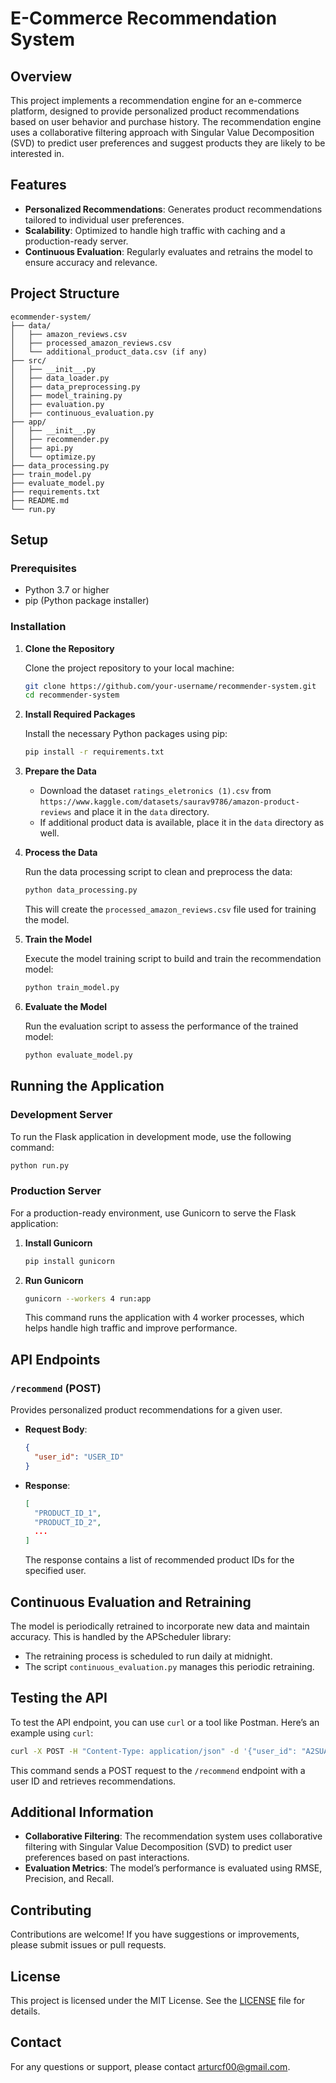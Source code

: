 # E-Commerce Recommendation System

## Overview

This project implements a recommendation engine for an e-commerce platform, designed to provide personalized product recommendations based on user behavior and purchase history. The recommendation engine uses a collaborative filtering approach with Singular Value Decomposition (SVD) to predict user preferences and suggest products they are likely to be interested in.

## Features

- **Personalized Recommendations**: Generates product recommendations tailored to individual user preferences.
- **Scalability**: Optimized to handle high traffic with caching and a production-ready server.
- **Continuous Evaluation**: Regularly evaluates and retrains the model to ensure accuracy and relevance.

## Project Structure

```
ecommender-system/
├── data/
│   ├── amazon_reviews.csv
│   ├── processed_amazon_reviews.csv
│   └── additional_product_data.csv (if any)
├── src/
│   ├── __init__.py
│   ├── data_loader.py
│   ├── data_preprocessing.py
│   ├── model_training.py
│   ├── evaluation.py
│   ├── continuous_evaluation.py
├── app/
│   ├── __init__.py
│   ├── recommender.py
│   ├── api.py
│   └── optimize.py
├── data_processing.py
├── train_model.py
├── evaluate_model.py
├── requirements.txt
├── README.md
└── run.py
```

## Setup

### Prerequisites

- Python 3.7 or higher
- pip (Python package installer)

### Installation

1. **Clone the Repository**

   Clone the project repository to your local machine:

   ```bash
   git clone https://github.com/your-username/recommender-system.git
   cd recommender-system
   ```

2. **Install Required Packages**

   Install the necessary Python packages using pip:

   ```bash
   pip install -r requirements.txt
   ```

3. **Prepare the Data**

   - Download the dataset `ratings_eletronics (1).csv` from `https://www.kaggle.com/datasets/saurav9786/amazon-product-reviews` and place it in the `data` directory.
   - If additional product data is available, place it in the `data` directory as well.

4. **Process the Data**

   Run the data processing script to clean and preprocess the data:

   ```bash
   python data_processing.py
   ```

   This will create the `processed_amazon_reviews.csv` file used for training the model.

5. **Train the Model**

   Execute the model training script to build and train the recommendation model:

   ```bash
   python train_model.py
   ```

6. **Evaluate the Model**

   Run the evaluation script to assess the performance of the trained model:

   ```bash
   python evaluate_model.py
   ```

## Running the Application

### Development Server

To run the Flask application in development mode, use the following command:

```bash
python run.py
```

### Production Server

For a production-ready environment, use Gunicorn to serve the Flask application:

1. **Install Gunicorn**

   ```bash
   pip install gunicorn
   ```

2. **Run Gunicorn**

   ```bash
   gunicorn --workers 4 run:app
   ```

   This command runs the application with 4 worker processes, which helps handle high traffic and improve performance.

## API Endpoints

### `/recommend` (POST)

Provides personalized product recommendations for a given user.

- **Request Body**:

  ```json
  {
    "user_id": "USER_ID"
  }
  ```

- **Response**:

  ```json
  [
    "PRODUCT_ID_1",
    "PRODUCT_ID_2",
    ...
  ]
  ```

  The response contains a list of recommended product IDs for the specified user.

## Continuous Evaluation and Retraining

The model is periodically retrained to incorporate new data and maintain accuracy. This is handled by the APScheduler library:

- The retraining process is scheduled to run daily at midnight.
- The script `continuous_evaluation.py` manages this periodic retraining.

## Testing the API

To test the API endpoint, you can use `curl` or a tool like Postman. Here’s an example using `curl`:

```bash
curl -X POST -H "Content-Type: application/json" -d '{"user_id": "A2SUAM1J3GNN3B"}' http://127.0.0.1:5000/recommend
```

This command sends a POST request to the `/recommend` endpoint with a user ID and retrieves recommendations.

## Additional Information

- **Collaborative Filtering**: The recommendation system uses collaborative filtering with Singular Value Decomposition (SVD) to predict user preferences based on past interactions.
- **Evaluation Metrics**: The model’s performance is evaluated using RMSE, Precision, and Recall.

## Contributing

Contributions are welcome! If you have suggestions or improvements, please submit issues or pull requests.

## License

This project is licensed under the MIT License. See the [LICENSE](LICENSE) file for details.

## Contact

For any questions or support, please contact [arturcf00@gmail.com](mailto:arturcf00@gmail.com).
